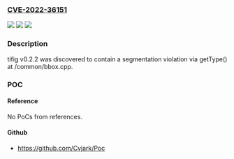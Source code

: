### [CVE-2022-36151](https://cve.mitre.org/cgi-bin/cvename.cgi?name=CVE-2022-36151)
![](https://img.shields.io/static/v1?label=Product&message=n%2Fa&color=blue)
![](https://img.shields.io/static/v1?label=Version&message=n%2Fa&color=blue)
![](https://img.shields.io/static/v1?label=Vulnerability&message=n%2Fa&color=brighgreen)

### Description

tifig v0.2.2 was discovered to contain a segmentation violation via getType() at /common/bbox.cpp.

### POC

#### Reference
No PoCs from references.

#### Github
- https://github.com/Cvjark/Poc

